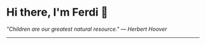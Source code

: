 <h1>Hi there, I'm Ferdi 👋</h1>

<p><em>
  "Children are our greatest natural resource." — Herbert Hoover
</em></p>

---
